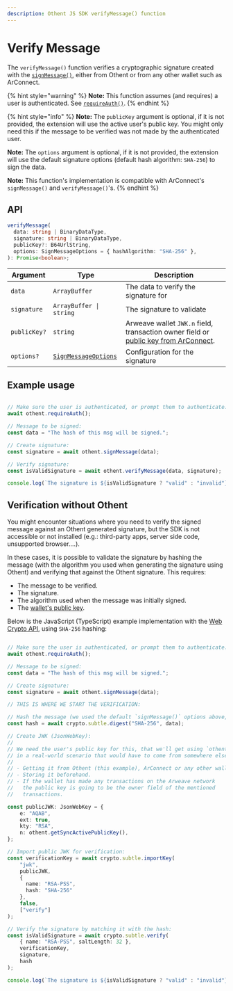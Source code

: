 ```yaml
---
description: Othent JS SDK verifyMessage() function
---
```


# Verify Message

The `verifyMessage()` function verifies a cryptographic signature created with the [`signMessage()`](sign-message.md),
either from Othent or from any other wallet such as ArConnect.

{% hint style="warning" %}
**Note:** This function assumes (and requires) a user is authenticated. See [`requireAuth()`](require-auth.md).
{% endhint %}

{% hint style="info" %}
**Note:** The `publicKey` argument is optional, if it is not provided, the extension will use the active user's public
key. You might only need this if the message to be verified was not made by the authenticated user.

**Note:** The `options` argument is optional, if it is not provided, the extension will use the default signature
options (default hash algorithm: `SHA-256`) to sign the data.

**Note:** This function's implementation is compatible with ArConnect's `signMessage()` and `verifyMessage()`'s.
{% endhint %}

## API

```ts
verifyMessage(
  data: string | BinaryDataType,
  signature: string | BinaryDataType,
  publicKey?: B64UrlString,
  options: SignMessageOptions = { hashAlgorithm: "SHA-256" },
): Promise<boolean>;
```

| Argument     | Type                                            | Description                                                                                                     |
| ------------ | ----------------------------------------------- | --------------------------------------------------------------------------------------------------------------- |
| `data`       | `ArrayBuffer`                                   | The data to verify the signature for                                                                            |
| `signature`  | `ArrayBuffer \| string`                         | The signature to validate                                                                                       |
| `publicKey?` | `string`                                        | Arweave wallet `JWK.n` field, transaction owner field or [public key from ArConnect](get-active-public-key.md). |
| `options?`   | [`SignMessageOptions`](sign-message.md#options) | Configuration for the signature                                                                                 |

## Example usage

```ts

// Make sure the user is authenticated, or prompt them to authenticate:
await othent.requireAuth();

// Message to be signed:
const data = "The hash of this msg will be signed.";

// Create signature:
const signature = await othent.signMessage(data);

// Verify signature:
const isValidSignature = await othent.verifyMessage(data, signature);

console.log(`The signature is ${isValidSignature ? "valid" : "invalid"}`);
```

## Verification without Othent

You might encounter situations where you need to verify the signed message against an Othent generated signature, but
the SDK is not accessible or not installed (e.g.: third-party apps, server side code, unsupported browser....).

In these cases, it is possible to validate the signature by hashing the message (with the algorithm you used when
generating the signature using Othent) and verifying that against the Othent signature. This requires:

- The message to be verified.
- The signature.
- The algorithm used when the message was initially signed.
- The [wallet's public key](get-active-public-key.md).

Below is the JavaScript (TypeScript) example implementation with the
[Web Crypto API](https://developer.mozilla.org/en-US/docs/Web/API/Web\_Crypto\_API), using `SHA-256` hashing:

```ts

// Make sure the user is authenticated, or prompt them to authenticate:
await othent.requireAuth();

// Message to be signed:
const data = "The hash of this msg will be signed.";

// Create signature:
const signature = await othent.signMessage(data);

// THIS IS WHERE WE START THE VERIFICATION:

// Hash the message (we used the default `signMessage()` options above, so Othent hashed the message using "SHA-256"):
const hash = await crypto.subtle.digest("SHA-256", data);

// Create JWK (JsonWebKey):
//
// We need the user's public key for this, that we'll get using `othent.getSyncActivePublicKey()` in this example, but
// in a real-world scenario that would have to come from somewhere else, such as:
//
// - Getting it from Othent (this example), ArConnect or any other wallet (if available).
// - Storing it beforehand.
// - If the wallet has made any transactions on the Arweave network
//   the public key is going to be the owner field of the mentioned
//   transactions.

const publicJWK: JsonWebKey = {
    e: "AQAB",
    ext: true,
    kty: "RSA",
    n: othent.getSyncActivePublicKey(),
};

// Import public JWK for verification:
const verificationKey = await crypto.subtle.importKey(
    "jwk",
    publicJWK,
    {
      name: "RSA-PSS",
      hash: "SHA-256"
    },
    false,
    ["verify"]
);

// Verify the signature by matching it with the hash:
const isValidSignature = await crypto.subtle.verify(
    { name: "RSA-PSS", saltLength: 32 },
    verificationKey,
    signature,
    hash
);

console.log(`The signature is ${isValidSignature ? "valid" : "invalid"}`);
```
